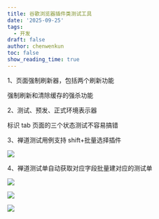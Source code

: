 ```yaml
---
title: 谷歌浏览器插件类测试工具
date: '2025-09-25'
tags:
  - 开发
draft: false
author: chenwenkun
toc: false
show_reading_time: true
---
```

1、页面强制刷新器，包括两个刷新功能

强制刷新和清除缓存的强杀功能

2、测试、预发、正式环境表示器

标识 tab 页面的三个状态测试不容易搞错

3、禅道测试用例支持 shift+批量选择插件

![](https://prod-files-secure.s3.us-west-2.amazonaws.com/c205fb54-92b2-4987-8be3-972b67d27acc/7ca8990d-2ef0-4ad6-8256-c807dbb8b3d5/image.png?X-Amz-Algorithm=AWS4-HMAC-SHA256&X-Amz-Content-Sha256=UNSIGNED-PAYLOAD&X-Amz-Credential=ASIAZI2LB466WFGCXLQJ%2F20251027%2Fus-west-2%2Fs3%2Faws4_request&X-Amz-Date=20251027T122206Z&X-Amz-Expires=3600&X-Amz-Security-Token=IQoJb3JpZ2luX2VjEOv%2F%2F%2F%2F%2F%2F%2F%2F%2F%2FwEaCXVzLXdlc3QtMiJGMEQCIBbxOI4X7GjFT8P3reDvv9nFXM%2B%2Bs6XEHtYx1jQR19s%2BAiB5xBHMenSo2eTeHLvqg6BtWUmt5liC0V6EsrPyzxinqCqIBAik%2F%2F%2F%2F%2F%2F%2F%2F%2F%2F8BEAAaDDYzNzQyMzE4MzgwNSIM45LVvAfy%2B6zN4J5mKtwDUYn73RAwIznZZT%2F%2FQ8kFAiPWJW65QpDMAPa41fXIfpHC05m3Lgrg1cLCxritGa4qEYefTHTnApfZxSyGKGsfv36%2BtrnFVbXIFrdqZsnhblpsm5SGsdE4XpBhZULofFNw6rxCCTxkLVhRoQNz1cCO3Sso356tqX42l5M1zL4XZg2hTJw9qTxI0KSitmCmu6t5M0NnchsWvl1oTeyhtE4Zb3kVD5wuKNubgKuyyM4%2BMBeSQTNWP2hWCxkZNN8ruByLn1H4ufbgoumP3hKZAMvJeh%2Fotz2Gl4dkU7tNK%2FHS1MrUBQ8RCcDDCyKigbvXdtueW9MueCfJCwlNwxD3vM93Ta8h5GN0Y5MuGAEXR%2F88cPzjLQf8GeU5WDSaAoSvrQZHSgDGak%2Bd4HtbgL6mrlo6KvrS9ThYQ4JAac3kLFEjhdQCbK7%2FyXjm1%2BJ7%2F8FoDnwf%2B5Jr%2B3YZzA9eJJAiVtSYEuq96jCHkH3MqEzOuYyUPmgjO7xVk0aXPBQu%2FtJ1CIBKAwreUMLlw%2Bvw4sQ%2BHs%2Bs4a9ZreNYDOVvPJQxug1xRYWoFUwG86F7TfIHNJTWnGotFniGC2jUv4XqgK8vwE3MCEtxd9LJGbJ%2Fjvkk2ncok9tmQtfevQkCzPwgj5Ew1an9xwY6pgFJzlEWoS1c18tBKTaxsJfYrxi4uLYfttD8gKXcvGfaX7bTP4EHXtMjEH9kzR%2B2NhCEEc03tHvWmzkoaa0ZC4IQFIMDVt%2FJLM8ptYVX5q9xjraVDpX7Pw5vrEj6gT4qRs7rXMPfr5CFF5%2FRwiZtq74FxJM1t3Ax2tduOS7AO2vOlB59nnLOTrShKijTMWkj3eXR3jvHVdUEaOujPRiAkRTdcTOPp1br&X-Amz-Signature=1cbdf189c2dac50168a1b4234d77d1b791f3c57701152d4425051b268236c43b&X-Amz-SignedHeaders=host&x-amz-checksum-mode=ENABLED&x-id=GetObject)

4、禅道测试单自动获取对应字段批量建对应的测试单

![](https://prod-files-secure.s3.us-west-2.amazonaws.com/c205fb54-92b2-4987-8be3-972b67d27acc/1ea39b01-dd1c-4a56-bb09-4fe87447f5c7/image.png?X-Amz-Algorithm=AWS4-HMAC-SHA256&X-Amz-Content-Sha256=UNSIGNED-PAYLOAD&X-Amz-Credential=ASIAZI2LB466WFGCXLQJ%2F20251027%2Fus-west-2%2Fs3%2Faws4_request&X-Amz-Date=20251027T122206Z&X-Amz-Expires=3600&X-Amz-Security-Token=IQoJb3JpZ2luX2VjEOv%2F%2F%2F%2F%2F%2F%2F%2F%2F%2FwEaCXVzLXdlc3QtMiJGMEQCIBbxOI4X7GjFT8P3reDvv9nFXM%2B%2Bs6XEHtYx1jQR19s%2BAiB5xBHMenSo2eTeHLvqg6BtWUmt5liC0V6EsrPyzxinqCqIBAik%2F%2F%2F%2F%2F%2F%2F%2F%2F%2F8BEAAaDDYzNzQyMzE4MzgwNSIM45LVvAfy%2B6zN4J5mKtwDUYn73RAwIznZZT%2F%2FQ8kFAiPWJW65QpDMAPa41fXIfpHC05m3Lgrg1cLCxritGa4qEYefTHTnApfZxSyGKGsfv36%2BtrnFVbXIFrdqZsnhblpsm5SGsdE4XpBhZULofFNw6rxCCTxkLVhRoQNz1cCO3Sso356tqX42l5M1zL4XZg2hTJw9qTxI0KSitmCmu6t5M0NnchsWvl1oTeyhtE4Zb3kVD5wuKNubgKuyyM4%2BMBeSQTNWP2hWCxkZNN8ruByLn1H4ufbgoumP3hKZAMvJeh%2Fotz2Gl4dkU7tNK%2FHS1MrUBQ8RCcDDCyKigbvXdtueW9MueCfJCwlNwxD3vM93Ta8h5GN0Y5MuGAEXR%2F88cPzjLQf8GeU5WDSaAoSvrQZHSgDGak%2Bd4HtbgL6mrlo6KvrS9ThYQ4JAac3kLFEjhdQCbK7%2FyXjm1%2BJ7%2F8FoDnwf%2B5Jr%2B3YZzA9eJJAiVtSYEuq96jCHkH3MqEzOuYyUPmgjO7xVk0aXPBQu%2FtJ1CIBKAwreUMLlw%2Bvw4sQ%2BHs%2Bs4a9ZreNYDOVvPJQxug1xRYWoFUwG86F7TfIHNJTWnGotFniGC2jUv4XqgK8vwE3MCEtxd9LJGbJ%2Fjvkk2ncok9tmQtfevQkCzPwgj5Ew1an9xwY6pgFJzlEWoS1c18tBKTaxsJfYrxi4uLYfttD8gKXcvGfaX7bTP4EHXtMjEH9kzR%2B2NhCEEc03tHvWmzkoaa0ZC4IQFIMDVt%2FJLM8ptYVX5q9xjraVDpX7Pw5vrEj6gT4qRs7rXMPfr5CFF5%2FRwiZtq74FxJM1t3Ax2tduOS7AO2vOlB59nnLOTrShKijTMWkj3eXR3jvHVdUEaOujPRiAkRTdcTOPp1br&X-Amz-Signature=0bffa359e42c45cb1ad6bbe7bd66e13ffe1bf1b5b92162e3793e2d52632bccb9&X-Amz-SignedHeaders=host&x-amz-checksum-mode=ENABLED&x-id=GetObject)

![](https://prod-files-secure.s3.us-west-2.amazonaws.com/c205fb54-92b2-4987-8be3-972b67d27acc/fa727f1d-546c-42aa-9508-d8d3d1275bcd/image.png?X-Amz-Algorithm=AWS4-HMAC-SHA256&X-Amz-Content-Sha256=UNSIGNED-PAYLOAD&X-Amz-Credential=ASIAZI2LB466WFGCXLQJ%2F20251027%2Fus-west-2%2Fs3%2Faws4_request&X-Amz-Date=20251027T122206Z&X-Amz-Expires=3600&X-Amz-Security-Token=IQoJb3JpZ2luX2VjEOv%2F%2F%2F%2F%2F%2F%2F%2F%2F%2FwEaCXVzLXdlc3QtMiJGMEQCIBbxOI4X7GjFT8P3reDvv9nFXM%2B%2Bs6XEHtYx1jQR19s%2BAiB5xBHMenSo2eTeHLvqg6BtWUmt5liC0V6EsrPyzxinqCqIBAik%2F%2F%2F%2F%2F%2F%2F%2F%2F%2F8BEAAaDDYzNzQyMzE4MzgwNSIM45LVvAfy%2B6zN4J5mKtwDUYn73RAwIznZZT%2F%2FQ8kFAiPWJW65QpDMAPa41fXIfpHC05m3Lgrg1cLCxritGa4qEYefTHTnApfZxSyGKGsfv36%2BtrnFVbXIFrdqZsnhblpsm5SGsdE4XpBhZULofFNw6rxCCTxkLVhRoQNz1cCO3Sso356tqX42l5M1zL4XZg2hTJw9qTxI0KSitmCmu6t5M0NnchsWvl1oTeyhtE4Zb3kVD5wuKNubgKuyyM4%2BMBeSQTNWP2hWCxkZNN8ruByLn1H4ufbgoumP3hKZAMvJeh%2Fotz2Gl4dkU7tNK%2FHS1MrUBQ8RCcDDCyKigbvXdtueW9MueCfJCwlNwxD3vM93Ta8h5GN0Y5MuGAEXR%2F88cPzjLQf8GeU5WDSaAoSvrQZHSgDGak%2Bd4HtbgL6mrlo6KvrS9ThYQ4JAac3kLFEjhdQCbK7%2FyXjm1%2BJ7%2F8FoDnwf%2B5Jr%2B3YZzA9eJJAiVtSYEuq96jCHkH3MqEzOuYyUPmgjO7xVk0aXPBQu%2FtJ1CIBKAwreUMLlw%2Bvw4sQ%2BHs%2Bs4a9ZreNYDOVvPJQxug1xRYWoFUwG86F7TfIHNJTWnGotFniGC2jUv4XqgK8vwE3MCEtxd9LJGbJ%2Fjvkk2ncok9tmQtfevQkCzPwgj5Ew1an9xwY6pgFJzlEWoS1c18tBKTaxsJfYrxi4uLYfttD8gKXcvGfaX7bTP4EHXtMjEH9kzR%2B2NhCEEc03tHvWmzkoaa0ZC4IQFIMDVt%2FJLM8ptYVX5q9xjraVDpX7Pw5vrEj6gT4qRs7rXMPfr5CFF5%2FRwiZtq74FxJM1t3Ax2tduOS7AO2vOlB59nnLOTrShKijTMWkj3eXR3jvHVdUEaOujPRiAkRTdcTOPp1br&X-Amz-Signature=d5d64ee18e8869c993a5cb313cb0a590a4a780a321f3c9e43c54e6a0178bf2d7&X-Amz-SignedHeaders=host&x-amz-checksum-mode=ENABLED&x-id=GetObject)

![](https://prod-files-secure.s3.us-west-2.amazonaws.com/c205fb54-92b2-4987-8be3-972b67d27acc/2a374ca8-3be3-4978-8ee1-2331f1db0267/image.png?X-Amz-Algorithm=AWS4-HMAC-SHA256&X-Amz-Content-Sha256=UNSIGNED-PAYLOAD&X-Amz-Credential=ASIAZI2LB466WFGCXLQJ%2F20251027%2Fus-west-2%2Fs3%2Faws4_request&X-Amz-Date=20251027T122206Z&X-Amz-Expires=3600&X-Amz-Security-Token=IQoJb3JpZ2luX2VjEOv%2F%2F%2F%2F%2F%2F%2F%2F%2F%2FwEaCXVzLXdlc3QtMiJGMEQCIBbxOI4X7GjFT8P3reDvv9nFXM%2B%2Bs6XEHtYx1jQR19s%2BAiB5xBHMenSo2eTeHLvqg6BtWUmt5liC0V6EsrPyzxinqCqIBAik%2F%2F%2F%2F%2F%2F%2F%2F%2F%2F8BEAAaDDYzNzQyMzE4MzgwNSIM45LVvAfy%2B6zN4J5mKtwDUYn73RAwIznZZT%2F%2FQ8kFAiPWJW65QpDMAPa41fXIfpHC05m3Lgrg1cLCxritGa4qEYefTHTnApfZxSyGKGsfv36%2BtrnFVbXIFrdqZsnhblpsm5SGsdE4XpBhZULofFNw6rxCCTxkLVhRoQNz1cCO3Sso356tqX42l5M1zL4XZg2hTJw9qTxI0KSitmCmu6t5M0NnchsWvl1oTeyhtE4Zb3kVD5wuKNubgKuyyM4%2BMBeSQTNWP2hWCxkZNN8ruByLn1H4ufbgoumP3hKZAMvJeh%2Fotz2Gl4dkU7tNK%2FHS1MrUBQ8RCcDDCyKigbvXdtueW9MueCfJCwlNwxD3vM93Ta8h5GN0Y5MuGAEXR%2F88cPzjLQf8GeU5WDSaAoSvrQZHSgDGak%2Bd4HtbgL6mrlo6KvrS9ThYQ4JAac3kLFEjhdQCbK7%2FyXjm1%2BJ7%2F8FoDnwf%2B5Jr%2B3YZzA9eJJAiVtSYEuq96jCHkH3MqEzOuYyUPmgjO7xVk0aXPBQu%2FtJ1CIBKAwreUMLlw%2Bvw4sQ%2BHs%2Bs4a9ZreNYDOVvPJQxug1xRYWoFUwG86F7TfIHNJTWnGotFniGC2jUv4XqgK8vwE3MCEtxd9LJGbJ%2Fjvkk2ncok9tmQtfevQkCzPwgj5Ew1an9xwY6pgFJzlEWoS1c18tBKTaxsJfYrxi4uLYfttD8gKXcvGfaX7bTP4EHXtMjEH9kzR%2B2NhCEEc03tHvWmzkoaa0ZC4IQFIMDVt%2FJLM8ptYVX5q9xjraVDpX7Pw5vrEj6gT4qRs7rXMPfr5CFF5%2FRwiZtq74FxJM1t3Ax2tduOS7AO2vOlB59nnLOTrShKijTMWkj3eXR3jvHVdUEaOujPRiAkRTdcTOPp1br&X-Amz-Signature=16ea0ff6d0153f1d49987aa5fc986cb99018d30d3a9927c88853307de2d29afc&X-Amz-SignedHeaders=host&x-amz-checksum-mode=ENABLED&x-id=GetObject)
